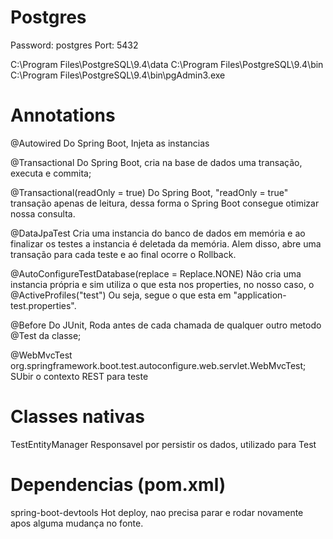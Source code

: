 # Postgres
Password: postgres
Port: 5432

C:\Program Files\PostgreSQL\9.4\data
C:\Program Files\PostgreSQL\9.4\bin
C:\Program Files\PostgreSQL\9.4\bin\pgAdmin3.exe

# Annotations
@Autowired
Do Spring Boot, Injeta as instancias

@Transactional
Do Spring Boot, cria na base de dados uma transação, executa e commita;

@Transactional(readOnly = true)
Do Spring Boot, "readOnly = true" transação apenas de leitura, dessa forma o Spring Boot consegue otimizar nossa consulta.

@DataJpaTest 
Cria uma instancia do banco de dados em memória e ao finalizar os testes a instancia é deletada da memória.
Alem disso, abre uma transação para cada teste e ao final ocorre o Rollback.	

@AutoConfigureTestDatabase(replace = Replace.NONE)
Não cria uma instancia própria e sim utiliza o que esta nos properties, no nosso caso, o @ActiveProfiles("test")
Ou seja, segue o que esta em "application-test.properties".

@Before
Do JUnit, Roda antes de cada chamada de qualquer outro metodo @Test da classe;

@WebMvcTest
org.springframework.boot.test.autoconfigure.web.servlet.WebMvcTest;
SUbir o contexto REST para teste

# Classes nativas
TestEntityManager
Responsavel por persistir os dados, utilizado para Test

# Dependencias (pom.xml)

spring-boot-devtools 
Hot deploy, nao precisa parar e rodar novamente apos alguma mudança no fonte.


